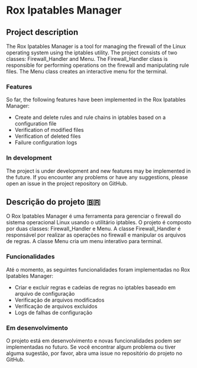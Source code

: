 # Rox Ipatables Manager

## Project description
The Rox Ipatables Manager is a tool for managing the firewall of the Linux operating system using the iptables utility. The project consists of two classes: Firewall_Handler and Menu. The Firewall_Handler class is responsible for performing operations on the firewall and manipulating rule files. The Menu class creates an interactive menu for the terminal.

### Features
So far, the following features have been implemented in the Rox Ipatables Manager:

* Create and delete rules and rule chains in iptables based on a configuration file
* Verification of modified files
* Verification of deleted files
* Failure configuration logs

### In development
The project is under development and new features may be implemented in the future. If you encounter any problems or have any suggestions, please open an issue in the project repository on GitHub.

## Descrição do projeto 🇧🇷
O Rox Ipatables Manager é uma ferramenta para gerenciar o firewall do sistema operacional Linux usando o utilitário iptables. 
O projeto é composto por duas classes: Firewall_Handler e Menu. A classe Firewall_Handler é responsável por realizar as operações no firewall e manipular os arquivos de regras. A classe Menu cria um menu interativo para terminal.

### Funcionalidades
Até o momento, as seguintes funcionalidades foram implementadas no Rox Ipatables Manager:

* Criar e excluir regras e cadeias de regras no iptables baseado em arquivo de configuração
* Verificação de arquivos modificados
* Verificação de arquivos excluidos
* Logs de falhas de configuração

### Em desenvolvimento
O projeto está em desenvolvimento e novas funcionalidades podem ser implementadas no futuro. Se você encontrar algum problema ou tiver alguma sugestão, por favor, abra uma issue no repositório do projeto no GitHub.
